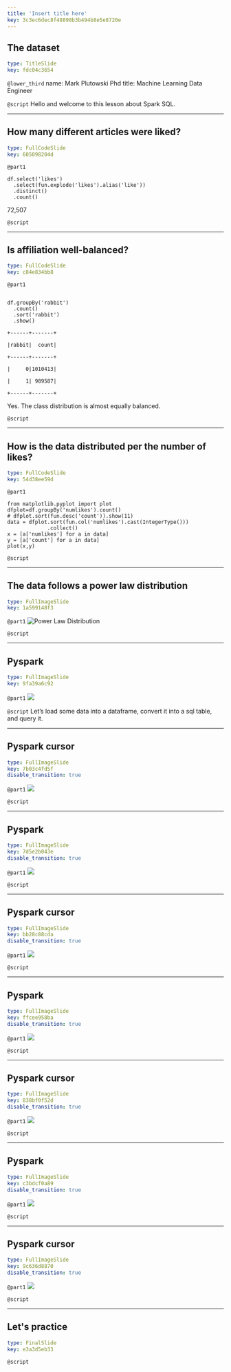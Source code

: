 ```yaml
---
title: 'Insert title here'
key: 3c3ec6dec8f48898b3b494b8e5e8720e
---
```


## The dataset

```yaml
type: TitleSlide
key: fdc04c3654
```

`@lower_third`
name: Mark Plutowski Phd
title: Machine Learning Data Engineer

`@script`
Hello and welcome to this lesson about Spark SQL.

---

## How many different articles were liked?

```yaml
type: FullCodeSlide
key: 605098204d
```

`@part1`
```
df.select('likes')
  .select(fun.explode('likes').alias('like'))
  .distinct()
  .count()

```

72,507

`@script`


---

## Is affiliation well-balanced?

```yaml
type: FullCodeSlide
key: c84e834bb8
```

`@part1`
```

df.groupBy('rabbit')
  .count()
  .sort('rabbit')
  .show()
```

```
+------+-------+

|rabbit|  count|

+------+-------+

|     0|1010413|

|     1| 989587|

+------+-------+
```

Yes.  The class distribution is almost equally balanced.

`@script`


---

## How is the data distributed per the number of likes?

```yaml
type: FullCodeSlide
key: 54d38ee59d
```

`@part1`
```
from matplotlib.pyplot import plot
dfplot=df.groupBy('numlikes').count()
# dfplot.sort(fun.desc('count')).show(11)
data = dfplot.sort(fun.col('numlikes').cast(IntegerType()))
             .collect()
x = [a['numlikes'] for a in data]
y = [a['count'] for a in data]
plot(x,y)
```

`@script`


---

## The data follows a power law distribution

```yaml
type: FullImageSlide
key: 1a599148f3
```

`@part1`
![Power Law Distribution](https://assets.datacamp.com/production/repositories/3679/datasets/e42b327f8191276f1ea1b2daa986721070735c73/rabbit_duck_power_law_distribution.png)

`@script`


---

## Pyspark

```yaml
type: FullImageSlide
key: 9fa39a6c92
```

`@part1`
![](http://assets.datacamp.com/production/repositories/3679/datasets/2877bd2dd54a67c74c450b48d98da148d8f4457b/Pyspark.png)

`@script`
Let’s load some data into a dataframe, convert it into a sql table, and query it.

---

## Pyspark cursor

```yaml
type: FullImageSlide
key: 7b03c4fd5f
disable_transition: true
```

`@part1`
![](http://assets.datacamp.com/production/repositories/3679/datasets/e4007faf17b199c485ea36869ed8a423f8cac07c/Pyspark_cursor.png)

`@script`


---

## Pyspark

```yaml
type: FullImageSlide
key: 7d5e2b043e
disable_transition: true
```

`@part1`
![](http://assets.datacamp.com/production/repositories/3679/datasets/2877bd2dd54a67c74c450b48d98da148d8f4457b/Pyspark.png)

`@script`


---

## Pyspark cursor

```yaml
type: FullImageSlide
key: bb28c88cda
disable_transition: true
```

`@part1`
![](http://assets.datacamp.com/production/repositories/3679/datasets/e4007faf17b199c485ea36869ed8a423f8cac07c/Pyspark_cursor.png)

`@script`


---

## Pyspark

```yaml
type: FullImageSlide
key: ffcee958ba
disable_transition: true
```

`@part1`
![](http://assets.datacamp.com/production/repositories/3679/datasets/2877bd2dd54a67c74c450b48d98da148d8f4457b/Pyspark.png)

`@script`


---

## Pyspark cursor

```yaml
type: FullImageSlide
key: 838bf0f52d
disable_transition: true
```

`@part1`
![](http://assets.datacamp.com/production/repositories/3679/datasets/e4007faf17b199c485ea36869ed8a423f8cac07c/Pyspark_cursor.png)

`@script`


---

## Pyspark

```yaml
type: FullImageSlide
key: c3bdcf0a89
disable_transition: true
```

`@part1`
![](http://assets.datacamp.com/production/repositories/3679/datasets/2877bd2dd54a67c74c450b48d98da148d8f4457b/Pyspark.png)

`@script`


---

## Pyspark cursor

```yaml
type: FullImageSlide
key: 9c636d8870
disable_transition: true
```

`@part1`
![](http://assets.datacamp.com/production/repositories/3679/datasets/e4007faf17b199c485ea36869ed8a423f8cac07c/Pyspark_cursor.png)

`@script`


---

## Let's practice

```yaml
type: FinalSlide
key: e3a3d5eb33
```

`@script`
